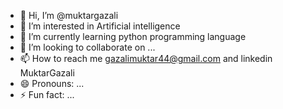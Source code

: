 - 👋 Hi, I’m @muktargazali
- 👀 I’m interested in Artificial intelligence 
- 🌱 I’m currently learning python programming language
- 💞️ I’m looking to collaborate on ...
- 📫 How to reach me gazalimuktar44@gmail.com and linkedin MuktarGazali
- 😄 Pronouns: ...
- ⚡ Fun fact: ...

<!---
muktargazali/muktargazali is a ✨ special ✨ repository because its `README.md` (this file) appears on your GitHub profile.
You can click the Preview link to take a look at your changes.
--->
